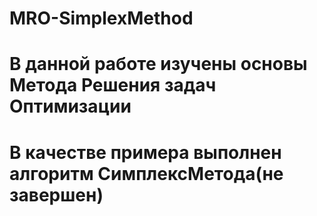 # MRO-SimplexMethod

# В данной работе изучены основы Метода Решения задач Оптимизации
# В качестве примера выполнен алгоритм СимплексМетода(не завершен) 

